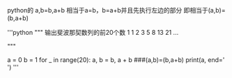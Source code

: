  python的 a,b=b,a+b 相当于a=b，b=a+b并且先执行左边的部分
 即相当于(a,b)=(b,a+b)


'''python
 """
输出斐波那契数列的前20个数
1 1 2 3 5 8 13 21 ...

"""

a = 0
b = 1
for _ in range(20):
    a, b = b, a + b ###(a,b)=(b,a+b)
    print(a, end=' ')
'''

